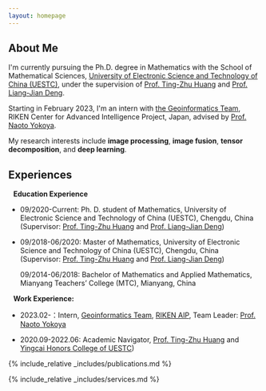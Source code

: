 ```yaml
---
layout: homepage
---
```


## About Me

I'm currently pursuing the Ph.D. degree in Mathematics with the School of Mathematical Sciences, [University of Electronic Science and Technology of China (UESTC)](https://www.uestc.edu.cn/), under the supervision of [Prof. Ting-Zhu Huang](https://www.math.uestc.edu.cn/info/1081/2041.htm) and [Prof. Liang-Jian Deng](https://liangjiandeng.github.io/).

Starting in February 2023, I'm an intern with [the Geoinformatics Team](https://geoinformatics2018.com/), RIKEN Center for Advanced Intelligence Project, Japan, advised by [Prof. Naoto Yokoya](https://naotoyokoya.com/).

My research interests include **image processing**, **image fusion**, **tensor decomposition**, and **deep learning**.

## Experiences

<h4 style="margin:0 10px 0;">Education Experience</h4>


<ul style="margin:0 0 5px;">
  <li>
    <p>09/2020-Current: Ph. D. student of Mathematics, University of Electronic Science and Technology of China (UESTC), Chengdu, China (Supervisor: <a href="http://www.math.uestc.edu.cn/info/1081/2041.htm">Prof. Ting-Zhu Huang</a> and <a href="https://liangjiandeng.github.io/">Prof. Liang-Jian Deng</a>)</p>
  </li>
  <li>
    <p>09/2018-06/2020: Master of Mathematics, University of Electronic Science and Technology of China (UESTC), Chengdu, China (Supervisor: <a href="http://www.math.uestc.edu.cn/info/1081/2041.htm">Prof. Ting-Zhu Huang</a> and <a href="https://liangjiandeng.github.io/">Prof. Liang-Jian Deng</a>)</p>
  </li>
    <p>09/2014-06/2018: Bachelor of Mathematics and Applied Mathematics, Mianyang Teachers’ College (MTC), Mianyang, China </p>

</ul>

<h4 style="margin:0 10px 0;">Work Experience:</h4>
<ul style="margin:0 0 5px;">
  <li>
    <p>2023.02-：Intern, <a href="https://geoinformatics2018.com/">Geoinformatics Team</a>,  <a href="https://www.riken.jp/en/research/labs/aip/">RIKEN AIP</a>, Team Leader: <a href="https://naotoyokoya.com/"> Prof. Naoto Yokoya</a> </li>
  <li> 
    <p>2020.09-2022.06: Academic Navigator, <a href="https://www.yingcai.uestc.edu.cn/">Prof. Ting-Zhu Huang</a> and <a href="https://liangjiandeng.github.io/">Yingcai Honors College of UESTC</a>)</p>
  </li>


</ul>





{% include_relative _includes/publications.md %}


{% include_relative _includes/services.md %}






